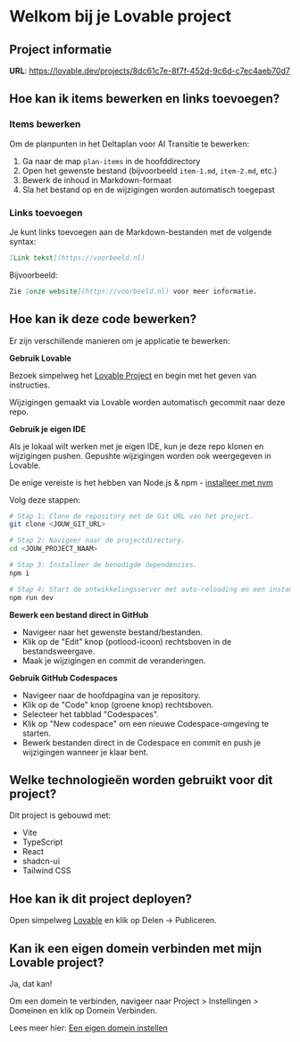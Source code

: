 
# Welkom bij je Lovable project

## Project informatie

**URL**: https://lovable.dev/projects/8dc61c7e-8f7f-452d-9c6d-c7ec4aeb70d7

## Hoe kan ik items bewerken en links toevoegen?

### Items bewerken

Om de planpunten in het Deltaplan voor AI Transitie te bewerken:

1. Ga naar de map `plan-items` in de hoofddirectory
2. Open het gewenste bestand (bijvoorbeeld `item-1.md`, `item-2.md`, etc.)
3. Bewerk de inhoud in Markdown-formaat
4. Sla het bestand op en de wijzigingen worden automatisch toegepast

### Links toevoegen

Je kunt links toevoegen aan de Markdown-bestanden met de volgende syntax:

```markdown
[Link tekst](https://voorbeeld.nl)
```

Bijvoorbeeld:
```markdown
Zie [onze website](https://voorbeeld.nl) voor meer informatie.
```

## Hoe kan ik deze code bewerken?

Er zijn verschillende manieren om je applicatie te bewerken:

**Gebruik Lovable**

Bezoek simpelweg het [Lovable Project](https://lovable.dev/projects/8dc61c7e-8f7f-452d-9c6d-c7ec4aeb70d7) en begin met het geven van instructies.

Wijzigingen gemaakt via Lovable worden automatisch gecommit naar deze repo.

**Gebruik je eigen IDE**

Als je lokaal wilt werken met je eigen IDE, kun je deze repo klonen en wijzigingen pushen. Gepushte wijzigingen worden ook weergegeven in Lovable.

De enige vereiste is het hebben van Node.js & npm - [installeer met nvm](https://github.com/nvm-sh/nvm#installing-and-updating)

Volg deze stappen:

```sh
# Stap 1: Clone de repository met de Git URL van het project.
git clone <JOUW_GIT_URL>

# Stap 2: Navigeer naar de projectdirectory.
cd <JOUW_PROJECT_NAAM>

# Stap 3: Installeer de benodigde dependencies.
npm i

# Stap 4: Start de ontwikkelingsserver met auto-reloading en een instant preview.
npm run dev
```

**Bewerk een bestand direct in GitHub**

- Navigeer naar het gewenste bestand/bestanden.
- Klik op de "Edit" knop (potlood-icoon) rechtsboven in de bestandsweergave.
- Maak je wijzigingen en commit de veranderingen.

**Gebruik GitHub Codespaces**

- Navigeer naar de hoofdpagina van je repository.
- Klik op de "Code" knop (groene knop) rechtsboven.
- Selecteer het tabblad "Codespaces".
- Klik op "New codespace" om een nieuwe Codespace-omgeving te starten.
- Bewerk bestanden direct in de Codespace en commit en push je wijzigingen wanneer je klaar bent.

## Welke technologieën worden gebruikt voor dit project?

Dit project is gebouwd met:

- Vite
- TypeScript
- React
- shadcn-ui
- Tailwind CSS

## Hoe kan ik dit project deployen?

Open simpelweg [Lovable](https://lovable.dev/projects/8dc61c7e-8f7f-452d-9c6d-c7ec4aeb70d7) en klik op Delen -> Publiceren.

## Kan ik een eigen domein verbinden met mijn Lovable project?

Ja, dat kan!

Om een domein te verbinden, navigeer naar Project > Instellingen > Domeinen en klik op Domein Verbinden.

Lees meer hier: [Een eigen domein instellen](https://docs.lovable.dev/tips-tricks/custom-domain#step-by-step-guide)
